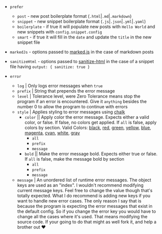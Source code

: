 - `prefer`
    - `post` - new post boilerplate format (`.html`|`.md`|`.markdown`)
    - `snippet` - new snippet boilerplate format (`.js`|`.json`|`.yml`|`.yaml`)
    - `boilerplate` - if true it will populate new posts with `Hello World` and new snippets with `config.snippet.config`
    - `smart` - if true it will fill in the `date` and update the `title` in the new snippet file 

- `markedJs` - options passed to [marked.js](https://github.com/markedjs/marked) in the case of markdown posts

- `sanitizeHtml` - options passed to [sanitize-html](https://npmjs.com/package/sanitize-html) in the case of a snippet file having `output: { sanitize: true }`

- `error`
    - `log` | Only logs error messages when `true`
    - `prefix` | String that prepends the error message
    - `level` | Tolerance level, were Zero Tolerance means stop the program if an error is encountered. 
    Give it `anything` besides the number 0 to allow the program to continue with errors
    - `style` | Applies styling to error messages using [chalk](https://github.com/chalk/chalk)
        - `color` || Apply color the error message. Expects either a valid color, or false. If false, no colors get applied. 
        If `all` is false, apply colors by section. Valid Colors: 
        [black](#), [red](#), [green](#), [yellow](#), [blue](#), [magenta](#), [cyan](#), [white](#), [gray](#)
            - `all`
            - `prefix`
            - `message`
        - `bold` || Make the error message bold. Expects either true or false. If `all` is false, make the message bold by section
            - `all`
            - `prefix`
            - `message`
    - `message` | An unordered list of runtime error messages. The object keys are used
        as an "index". I wouldn't recommend modifying current message keys. Feel
        free to change the value though that's totally expected. What I do
        recommend is adding new keys if you want to handle new error cases.
        The only reason I say that is because the 
        program is expecting the error messages that exist in the default config. 
        So if you change the error key you would have to change all the cases
        where it's used. That means modifying the source code. If your going to 
        do that might as well fork it, and help a brother out :heart:
